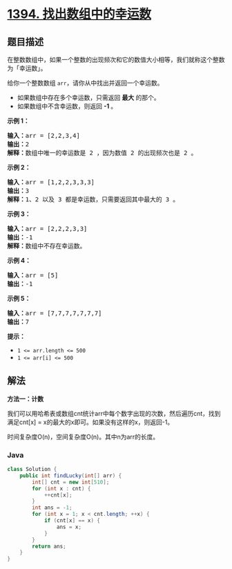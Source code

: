 # [1394. 找出数组中的幸运数](https://leetcode.cn/problems/find-lucky-integer-in-an-array)

## 题目描述

<p>在整数数组中，如果一个整数的出现频次和它的数值大小相等，我们就称这个整数为「幸运数」。</p>

<p>给你一个整数数组 <code>arr</code>，请你从中找出并返回一个幸运数。</p>

<ul>
	<li>如果数组中存在多个幸运数，只需返回 <strong>最大</strong> 的那个。</li>
	<li>如果数组中不含幸运数，则返回 <strong>-1 </strong>。</li>
</ul>

<p><strong>示例 1：</strong></p>

<pre><strong>输入：</strong>arr = [2,2,3,4]
<strong>输出：</strong>2
<strong>解释：</strong>数组中唯一的幸运数是 2 ，因为数值 2 的出现频次也是 2 。
</pre>

<p><strong>示例 2：</strong></p>

<pre><strong>输入：</strong>arr = [1,2,2,3,3,3]
<strong>输出：</strong>3
<strong>解释：</strong>1、2 以及 3 都是幸运数，只需要返回其中最大的 3 。
</pre>

<p><strong>示例 3：</strong></p>

<pre><strong>输入：</strong>arr = [2,2,2,3,3]
<strong>输出：</strong>-1
<strong>解释：</strong>数组中不存在幸运数。
</pre>

<p><strong>示例 4：</strong></p>

<pre><strong>输入：</strong>arr = [5]
<strong>输出：</strong>-1
</pre>

<p><strong>示例 5：</strong></p>

<pre><strong>输入：</strong>arr = [7,7,7,7,7,7,7]
<strong>输出：</strong>7
</pre>

<p><strong>提示：</strong></p>

<ul>
	<li><code>1 &lt;= arr.length &lt;= 500</code></li>
	<li><code>1 &lt;= arr[i] &lt;= 500</code></li>
</ul>

## 解法

**方法一：计数**

我们可以用哈希表或数组cnt统计arr中每个数字出现的次数，然后遍历cnt，找到满足cnt[x] = x的最大的x即可。如果没有这样的x，则返回-1。

时间复杂度O(n)，空间复杂度O(n)。其中n为arr的长度。

### **Java**

```java
class Solution {
    public int findLucky(int[] arr) {
        int[] cnt = new int[510];
        for (int x : cnt) {
            ++cnt[x];
        }
        int ans = -1;
        for (int x = 1; x < cnt.length; ++x) {
            if (cnt[x] == x) {
                ans = x;
            }
        }
        return ans;
    }
}
```
